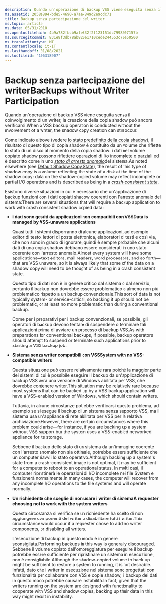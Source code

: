 ```yaml
---
description: Quando un'operazione di backup VSS viene eseguita senza il coinvolgimento di un writer, la creazione della copia shadow può ancora verificarsi.
ms.assetid: 2058e894-bde5-4690-a7aa-849d2e9cdc71
title: Backup senza partecipazione del writer
ms.topic: article
ms.date: 05/31/2018
ms.openlocfilehash: 4b9a782fbcb9afe532f2f123151dc7998307157b
ms.sourcegitcommit: 831e8f3db78ab820e1710cede244553c70e50500
ms.translationtype: MT
ms.contentlocale: it-IT
ms.lasthandoff: 01/08/2021
ms.locfileid: "106318907"
---
```

# <a name="backups-without-writer-participation"></a><span data-ttu-id="3b8ec-103">Backup senza partecipazione del writer</span><span class="sxs-lookup"><span data-stu-id="3b8ec-103">Backups without Writer Participation</span></span>

<span data-ttu-id="3b8ec-104">Quando un'operazione di backup VSS viene eseguita senza il coinvolgimento di un writer, la creazione della copia shadow può ancora verificarsi.</span><span class="sxs-lookup"><span data-stu-id="3b8ec-104">When a VSS backup operation is conducted without the involvement of a writer, the shadow copy creation can still occur.</span></span>

<span data-ttu-id="3b8ec-105">Come indicato altrove (vedere [lo stato predefinito della copia shadow](shadow-copies-and-shadow-copy-sets.md)), il risultato di questo tipo di copia shadow è costituito da un volume che riflette lo stato di un disco al momento della copia shadow: i dati nel volume copiato shadow possono riflettere operazioni di I/o incomplete o parziali ed è descritto come in uno [*stato di arresto anomalo*](vssgloss-c.md)del sistema.</span><span class="sxs-lookup"><span data-stu-id="3b8ec-105">As noted elsewhere (see [Default Shadow Copy State](shadow-copies-and-shadow-copy-sets.md)), the result of this type of shadow copy is a volume reflecting the state of a disk at the time of the shadow copy: data on the shadow-copied volume may reflect incomplete or partial I/O operations and is described as being in a [*crash-consistent state*](vssgloss-c.md).</span></span>

<span data-ttu-id="3b8ec-106">Esistono diverse situazioni in cui è necessario che un'applicazione di backup funzioni con i dati copiati shadow coerenti con l'arresto anomalo del sistema:</span><span class="sxs-lookup"><span data-stu-id="3b8ec-106">There are several situations that will require a backup application to work with crash consistent shadow copied data:</span></span>

-   <span data-ttu-id="3b8ec-107">**I dati sono gestiti da applicazioni non compatibili con VSS**</span><span class="sxs-lookup"><span data-stu-id="3b8ec-107">**Data is managed by VSS-unaware applications**</span></span>

    <span data-ttu-id="3b8ec-108">Quasi tutti i sistemi disporranno di alcune applicazioni, ad esempio editor di testo, lettori di posta elettronica, elaboratori di testi e così via, che non sono in grado di ignorare, quindi è sempre probabile che alcuni dati di una copia shadow debbano essere considerati in uno stato coerente con l'arresto anomalo.</span><span class="sxs-lookup"><span data-stu-id="3b8ec-108">Almost every system will have some applications—text editors, mail readers, word processors, and so forth—that are VSS unaware, so it is always likely that some of the data on a shadow copy will need to be thought of as being in a crash consistent state.</span></span>

    <span data-ttu-id="3b8ec-109">Questo tipo di dati non è in genere critico dal sistema o dal servizio, pertanto il backup non dovrebbe essere problematico o almeno non più problematico rispetto a un backup convenzionale.</span><span class="sxs-lookup"><span data-stu-id="3b8ec-109">This sort of data is not typically system- or service-critical, so backing it up should not be problematic, or at least no more problematic than during a conventional backup.</span></span>

    <span data-ttu-id="3b8ec-110">Come per i preparativi per i backup convenzionali, se possibile, gli operatori di backup devono tentare di sospendere o terminare tali applicazioni prima di avviare un processo di backup VSS.</span><span class="sxs-lookup"><span data-stu-id="3b8ec-110">As with preparations for conventional backups, if possible, backup operators should attempt to suspend or terminate such applications prior to starting a VSS backup job.</span></span>

-   <span data-ttu-id="3b8ec-111">**Sistema senza writer compatibili con VSS**</span><span class="sxs-lookup"><span data-stu-id="3b8ec-111">**System with no VSS-compatible writers**</span></span>

    <span data-ttu-id="3b8ec-112">Questa situazione può essere relativamente rara poiché la maggior parte dei sistemi di cui è possibile eseguire il backup da un'applicazione di backup VSS avrà una versione di Windows abilitata per VSS, che dovrebbe contenere writer.</span><span class="sxs-lookup"><span data-stu-id="3b8ec-112">This situation may be relatively rare because most systems that can be backed up by a VSS backup application will have a VSS-enabled version of Windows, which should contain writers.</span></span>

    <span data-ttu-id="3b8ec-113">Tuttavia, in alcune circostanze potrebbe verificarsi questo problema, ad esempio se si esegue il backup di un sistema senza supporto VSS, ma il sistema usa un'appliance di rete abilitata per VSS per la relativa archiviazione.</span><span class="sxs-lookup"><span data-stu-id="3b8ec-113">However, there are certain circumstances where this problem could arise—for instance, if you are backing up a system without VSS support but the system uses a VSS-enabled networked appliance for its storage.</span></span>

    <span data-ttu-id="3b8ec-114">Sebbene il backup dello stato di un sistema da un'immagine coerente con l'arresto anomalo non sia ottimale, potrebbe essere sufficiente che un computer riavvii lo stato operativo.</span><span class="sxs-lookup"><span data-stu-id="3b8ec-114">Although backing up a system's state from a crash-consistent image is not optimal, it may be sufficient for a computer to reboot to an operational status.</span></span> <span data-ttu-id="3b8ec-115">In molti casi, il computer ripristinerà le operazioni di I/O incomplete nei file System e funzionerà normalmente.</span><span class="sxs-lookup"><span data-stu-id="3b8ec-115">In many cases, the computer will recover from any incomplete I/O operations to the file systems and will operate normally.</span></span>

-   <span data-ttu-id="3b8ec-116">**Un richiedente che sceglie di non usare i writer di sistema**</span><span class="sxs-lookup"><span data-stu-id="3b8ec-116">**A requester choosing not to work with the system writers**</span></span>

    <span data-ttu-id="3b8ec-117">Questa circostanza si verifica se un richiedente ha scelto di non aggiungere componenti del writer o disabilitare tutti i writer.</span><span class="sxs-lookup"><span data-stu-id="3b8ec-117">This circumstance would occur if a requester chose to add no writer components, or disabling all writers.</span></span>

    <span data-ttu-id="3b8ec-118">L'esecuzione di backup in questo modo è in genere sconsigliata.</span><span class="sxs-lookup"><span data-stu-id="3b8ec-118">Performing backups in this way is generally discouraged.</span></span> <span data-ttu-id="3b8ec-119">Sebbene il volume copiato dall'ombreggiatura per eseguire il backup potrebbe essere sufficiente per ripristinare un sistema in esecuzione, non è consigliabile.</span><span class="sxs-lookup"><span data-stu-id="3b8ec-119">Although the shadow-copied volume to back up might be sufficient to restore a system to running, it is not desirable.</span></span> <span data-ttu-id="3b8ec-120">Infatti, dato che i writer in esecuzione nel sistema sono progettati con funzionalità per collaborare con VSS e copie shadow, il backup dei dati in questo modo potrebbe causare instabilità.</span><span class="sxs-lookup"><span data-stu-id="3b8ec-120">In fact, given that the writers running on the system are designed with functionality to cooperate with VSS and shadow copies, backing up their data in this way might result in instability.</span></span>

 

 



